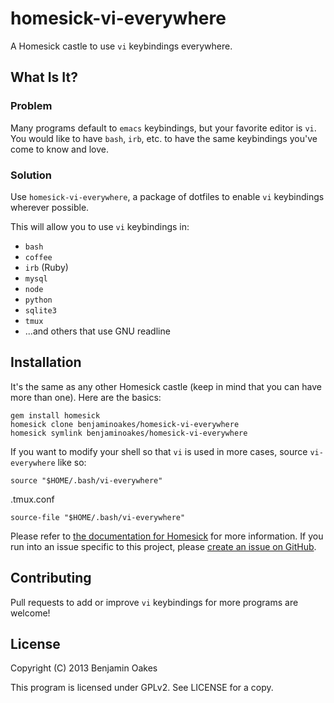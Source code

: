 # homesick-vi-everywhere

A Homesick castle to use `vi` keybindings everywhere.

## What Is It?

### Problem

Many programs default to `emacs` keybindings, but your favorite editor is `vi`.  You would like to have `bash`, `irb`, etc. to have the same keybindings you've come to know and love.

### Solution

Use `homesick-vi-everywhere`, a package of dotfiles to enable `vi` keybindings wherever possible.

This will allow you to use `vi` keybindings in:

* `bash`
* `coffee`
* `irb` (Ruby)
* `mysql`
* `node`
* `python`
* `sqlite3`
* `tmux`
* ...and others that use GNU readline

## Installation

It's the same as any other Homesick castle (keep in mind that you can have more than one).  Here are the basics:

    gem install homesick
    homesick clone benjaminoakes/homesick-vi-everywhere
    homesick symlink benjaminoakes/homesick-vi-everywhere

If you want to modify your shell so that `vi` is used in more cases, source `vi-everywhere` like so:

    source "$HOME/.bash/vi-everywhere"

.tmux.conf

    source-file "$HOME/.bash/vi-everywhere"

Please refer to [the documentation for Homesick](https://github.com/technicalpickles/homesick) for more information.  If you run into an issue specific to this project, please [create an issue on GitHub](https://github.com/benjaminoakes/homesick-vi-everywhere/issues).

## Contributing

Pull requests to add or improve `vi` keybindings for more programs are welcome!

## License

Copyright (C) 2013 Benjamin Oakes

This program is licensed under GPLv2.  See LICENSE for a copy.
